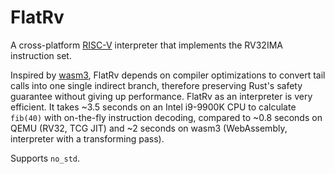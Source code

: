 # FlatRv

A cross-platform [RISC-V](https://riscv.org/) interpreter that implements the RV32IMA instruction set.

Inspired by [wasm3](https://github.com/wasm3/wasm3), FlatRv depends on compiler optimizations to convert tail calls into one single
indirect branch, therefore preserving Rust's safety guarantee without giving up performance. FlatRv as an interpreter
is very efficient. It takes ~3.5 seconds on an Intel i9-9900K CPU to calculate `fib(40)` with on-the-fly instruction decoding, compared
to ~0.8 seconds on QEMU (RV32, TCG JIT) and ~2 seconds on wasm3 (WebAssembly, interpreter with a transforming pass).

Supports `no_std`.
